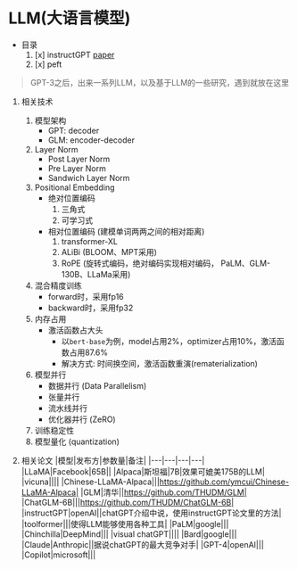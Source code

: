 # LLM(大语言模型)

- 目录
    1. [x] instructGPT [paper](https://arxiv.org/pdf/2203.02155v1.pdf)
    2. [x] peft

> GPT-3之后，出来一系列LLM，以及基于LLM的一些研究，遇到就放在这里  
1. 相关技术
    1. 模型架构
        - GPT: decoder
        - GLM: encoder-decoder
    2. Layer Norm
        - Post Layer Norm
        - Pre Layer Norm
        - Sandwich Layer Norm
    3. Positional Embedding
        - 绝对位置编码
            1. 三角式
            2. 可学习式
        - 相对位置编码 (建模单词两两之间的相对距离)
            1. transformer-XL
            2. ALiBi (BLOOM、MPT采用)
            3. RoPE (旋转式编码，绝对编码实现相对编码， PaLM、GLM-130B、LLaMa采用)
    4. 混合精度训练
        - forward时，采用fp16
        - backward时，采用fp32
    5. 内存占用
        - 激活函数占大头
            - 以`bert-base`为例，model占用2%，optimizer占用10%，激活函数占用87.6%
            - 解决方式: 时间换空间，激活函数重演(rematerialization)
    6. 模型并行
        - 数据并行 (Data Parallelism)
        - 张量并行
        - 流水线并行
        - 优化器并行 (ZeRO)
    7. 训练稳定性
    8. 模型量化 (quantization)

2. 相关论文
|模型|发布方|参数量|备注|
|---|---|---|---|
|LLaMA|Facebook|65B||
|Alpaca|斯坦福|7B|效果可媲美175B的LLM|
|vicuna||||
|Chinese-LLaMA-Alpaca|||https://github.com/ymcui/Chinese-LLaMA-Alpaca|
|GLM|清华||https://github.com/THUDM/GLM|
|ChatGLM-6B|||https://github.com/THUDM/ChatGLM-6B|
|instructGPT|openAI||chatGPT介绍中说，使用instructGPT论文里的方法|
|toolformer|||使得LLM能够使用各种工具|
|PaLM|google|||
|Chinchilla|DeepMind|||
|visual chatGPT||||
|Bard|google|||
|Claude|Anthropic||据说chatGPT的最大竞争对手|
|GPT-4|openAI|||
|Copilot|microsoft|||